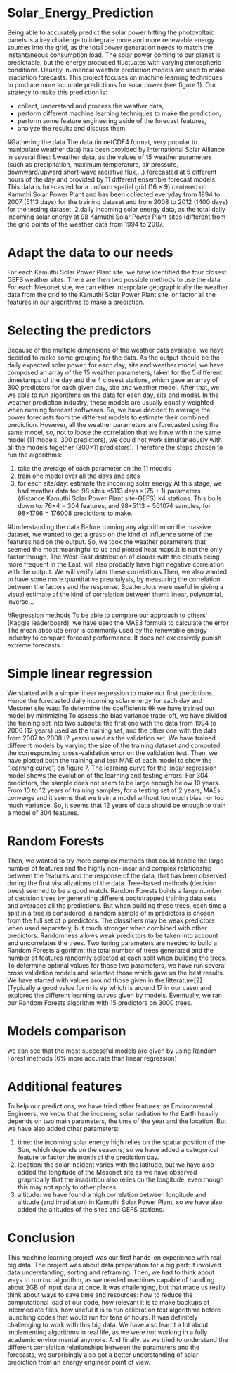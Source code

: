 # Solar_Energy_Prediction
  Being able to accurately predict the solar power hitting
the photovoltaic panels is a key challenge to integrate more
and more renewable energy sources into the grid, as the total
power generation needs to match the instantaneous consumption load. The solar power coming to our planet is predictable,
but the energy produced fluctuates with varying atmospheric
conditions. Usually, numerical weather prediction models are
used to make irradiation forecasts. This project focuses on
machine learning techniques to produce more accurate predictions for solar power (see figure 1).
Our strategy to make this prediction is:
- collect, understand and process the weather data,
- perform different machine learning techniques to make the
prediction,
- perform some feature engineering aside of the forecast features,
- analyze the results and discuss them.

#Gathering the data
The data (in netCDF4 format, very popular to manipulate
weather data) has been provided by International Solar Alliance in several
files:
1.weather data, as the values of 15 weather parameters (such as precipitation, maximum temperature, air
pressure, downward/upward short-wave radiative flux,...)
forecasted at 5 different hours of the day and provided
by 11 different ensemble forecast models. This data is
forecasted for a uniform spatial grid (16 × 9) centered on
Kamuthi Solar Power Plant and has been collected everyday from
1994 to 2007 (5113 days) for the training dataset and
from 2008 to 2012 (1400 days) for the testing dataset.
2.daily incoming solar energy data, as the total daily incoming solar energy at 98 Kamuthi Solar Power Plant sites (different from the grid points of the weather data from 1994
to 2007.

# Adapt the data to our needs
For each Kamuthi Solar Power Plant site, we have identified the four closest
GEFS weather sites. There are then two possible methods to use the data. For each Mesonet site, we
can either interpolate geographically the weather data from the
grid to the Kamuthi Solar Power Plant site, or factor all the features in our algorithms to make a prediction.



# Selecting the predictors
Because of the multiple dimensions of the weather data available, we have decided to make some grouping for the data. As
the output should be the daily expected solar power, for each
day, site and weather model, we have composed an array of the
15 weather parameters, taken for the 5 different timestamps of
the day and the 4 closest stations, which gave an array of 300
predictors for each given day, site and weather model.
After that, we we able to run algorithms on the data for each
day, site and model. In the weather prediction industry, these
models are usually equally weighted when running forecast
softwares. So, we have decided to average the power forecasts
from the different models to estimate their combined prediction. However, all the weather parameters are forecasted using
the same model, so, not to loose the correlation that we have
within the same model (11 models, 300 predictors), we could
not work simultaneously with all the models together (300×11
predictors). Therefore the steps chosen to run the algorithms:
1. take the average of each parameter on the 11 models
2. train one model over all the days and sites
3. for each site/day: estimate the incoming solar energy
At this stage, we had weather data for: 98 sites ×5113 days
×(75 + 1) parameters (distance Kamuthi Solar Power Plant site-GEFS) ×4 stations.
This boils down to: 76×4 = 304 features, and 98×5113 =
501074 samples, for 98×1796 = 176008 predictions to make.

#Understanding the data
Before running any algorithm on the massive dataset, we
wanted to get a grasp on the kind of influence some of the features had on the output. So, we took the weather parameters
that seemed the most meaningful to us and plotted heat maps.It is not the
only factor though. The West-East distribution of clouds with
the clouds being more frequent in the East, will also probably
have high negative correlation with the output. We will verify
later these correlations.Then, we also wanted to have some more quantitative preanalysis, by measuring the correlation between the factors and the response. Scatterplots were useful in giving a visual estimate of the kind of correlation between them: linear, polynomial, inverse...

#Regression methods
To be able to compare our approach to others’ (Kaggle leaderboard), we have used the MAE3
formula to calculate the error
The mean absolute error is commonly used by the renewable
energy industry to compare forecast performance. It does not
excessively punish extreme forecasts.
# Simple linear regression
We started with a simple linear regression to make our first
predictions. Hence the forecasted daily incoming solar energy
for each day and Mesonet site was:
To determine the coefficients θk we have trained our model
by minimizing
To assess the bias variance trade-off, we have divided the
training set into two subsets: the first one with the data from
1994 to 2006 (12 years) used as the training set, and the other
one with the data from 2007 to 2008 (2 years) used as the
validation set. We have trained different models by varying the
size of the training dataset and computed the corresponding
cross-validation error on the validation test. Then, we have
plotted both the training and test MAE of each model to show
the ”learning curve”, on figure 7.
The learning curve for the linear regression model shows the
evolution of the learning and testing errors. For 304 predictors,
the sample does not seem to be large enough below 10 years.
From 10 to 12 years of training samples, for a testing set of
2 years, MAEs converge and it seems that we train a model
without too much bias nor too much variance. So, it seems
that 12 years of data should be enough to train a model of 304
features.

# Random Forests
Then, we wanted to try more complex methods that could handle the large number of features and the highly non-linear and
complex relationship between the features and the response of
the data, that has been observed during the first visualizations
of the data. Tree-based methods (decision trees) seemed to be
a good match.
Random Forests builds a large number of decision trees by
generating different bootstrapped training data sets and averages all the predictions. But when building these trees, each
time a split in a tree is considered, a random sample of m predictors is chosen from the full set of p predictors. The classifiers may be weak predictors when used separately, but much
stronger when combined with other predictors. Randomness
allows weak predictors to be taken into account and uncorrelates the trees.
Two tuning parameters are needed to build a Random
Forests algorithm: the total number of trees generated and
the number of features randomly selected at each split when
building the trees. To determine optimal values for those two
parameters, we have run several cross validation models and
selected those which gave us the best results. We have started
with values around those given in the litterature[2] (Typically
a good value for m is √p which is around 17 in our case) and
explored the different learning curves given by models. Eventually, we ran our Random Forests algorithm with 15 predictors on 3000 trees.

# Models comparison
we can see that the most successful models are
given by using Random Forest methods (6% more accurate
than linear regression)

# Additional features
To help our predictions, we have tried other features: as Environmental Engineers, we know that the incoming solar radiation to the Earth heavily depends on two main parameters,
the time of the year and the location. But we have also added
other parameters:
1. time: the incoming solar energy high relies on the spatial
position of the Sun, which depends on the seasons, so we
have added a categorical feature to factor the month of
the prediction day.
2. location: the solar incident varies with the latitude, but we
have also added the longitude of the Mesonet site as we
have observed graphically that the irradiation also relies
on the longitude, even though this may not apply to other
places .
3. altitude: we have found a high correlation between longitude and altitude (and irradiation) in Kamuthi Solar Power Plant, so we
have also added the altitudes of the sites and GEFS stations.

# Conclusion
This machine learning project was our first hands-on experience with real big data. The project was about data preparation for a big part: it involved data understanding, sorting
and reframing. Then, we had to think about ways to run our
algorithm, as we needed machines capable of handling about
2GB of input data at once. It was challenging, but that made
us really think about ways to save time and resources: how to
reduce the computational load of our code, how relevant it is
to make backups of intermediate files, how useful it is to run
calibration test algorithms before launching codes that would
run for tens of hours.
It was definitely challenging to work with this big data. We
have also learnt a lot about implementing algorithms in real
life, as we were not working in a fully academic environmental
anymore.
And finally, as we tried to understand the different correlation relationships between the parameters and the forecasts, we
surprisingly also got a better understanding of solar prediction
from an energy engineer point of view.
